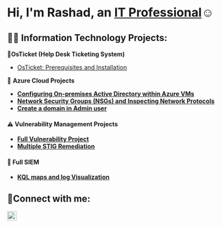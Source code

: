 <h1>Hi, I'm Rashad, an <a href="https://linkedin.com/in/rashad-mowatt-9b401899">IT Professional</a>☺</h1>

<h2>👨‍💻 Information Technology Projects:</h2>

   <b>🧰OsTicket (Help Desk Ticketing System)</b>
  - [OsTicket: Prerequisites and Installation](https://github.com/rmowatt21/osticket-prereqs-)

 🔐  <b>Azure Cloud Projects<b>
  - [Configuring On-premises Active Directory within Azure VMs](https://github.com/rmowatt21/Configure-AD-.git)
  -  [Network Security Groups (NSGs) and Inspecting Network Protocols](https://github.com//rmowatt21/azure-network-protocols)
  -  [Create a domain in Admin user](https://github.com/rmowatt21/Create-a-domain-Admin-user-within-the-domain.git) 

#### ⚠️ Vulnerability Management Projects
   
 -  [Full Vulnerability Project](https://github.com/rmowatt21/vulnerability-management-program/tree/main)
 -  [Multiple STIG Remediation](https://github.com/rmowatt21/STIG-Lab)

#### 🎯 Full SIEM

- [KQL maps and log Visualization](https://github.com/rmowatt21/Attack-Maps-and-Log-Visualization**)

<h2>🤳Connect with me:</h2>

[<img align="left" alt="Rashad | LinkedIn" width="22px" src="https://cdn.jsdelivr.net/npm/simple-icons@v3/icons/linkedin.svg" />][linkedin]

[linkedin]: https://www.linkedin.com/in/rashad-mowatt-9b401899/




